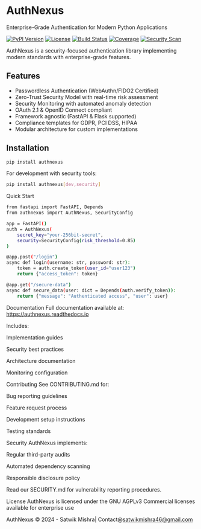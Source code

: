 # AuthNexus

Enterprise-Grade Authentication for Modern Python Applications

[![PyPI Version](https://img.shields.io/pypi/v/authnexus)](https://pypi.org/project/authnexus/)
[![License](https://img.shields.io/badge/License-AGPL--3.0-blue)](https://opensource.org/licenses/AGPL-3.0)
[![Build Status](https://github.com/yourusername/authnexus/actions/workflows/ci.yml/badge.svg)](https://github.com/yourusername/authnexus/actions)
[![Coverage](https://codecov.io/gh/yourusername/authnexus/branch/main/graph/badge.svg)](https://codecov.io/gh/yourusername/authnexus)
[![Security Scan](https://img.shields.io/badge/Security-Trivy%20%7C%20Bandit%20%7C%20Safety-informational)](SECURITY.md)

AuthNexus is a security-focused authentication library implementing modern standards with enterprise-grade features.

## Features

- Passwordless Authentication (WebAuthn/FIDO2 Certified)
- Zero-Trust Security Model with real-time risk assessment
- Security Monitoring with automated anomaly detection
- OAuth 2.1 & OpenID Connect compliant
- Framework agnostic (FastAPI & Flask supported)
- Compliance templates for GDPR, PCI DSS, HIPAA
- Modular architecture for custom implementations

## Installation

```bash
pip install authnexus
```
For development with security tools:
```bash
pip install authnexus[dev,security]
```
Quick Start
```bash
from fastapi import FastAPI, Depends
from authnexus import AuthNexus, SecurityConfig

app = FastAPI()
auth = AuthNexus(
    secret_key="your-256bit-secret",
    security=SecurityConfig(risk_threshold=0.85)
)

@app.post("/login")
async def login(username: str, password: str):
    token = auth.create_token(user_id="user123")
    return {"access_token": token}

@app.get("/secure-data")
async def secure_data(user: dict = Depends(auth.verify_token)):
    return {"message": "Authenticated access", "user": user}
```
Documentation
Full documentation available at:
https://authnexus.readthedocs.io

Includes:

Implementation guides

Security best practices

Architecture documentation

Monitoring configuration

Contributing
See CONTRIBUTING.md for:

Bug reporting guidelines

Feature request process

Development setup instructions

Testing standards

Security
AuthNexus implements:

Regular third-party audits

Automated dependency scanning

Responsible disclosure policy

Read our SECURITY.md for vulnerability reporting procedures.

License
AuthNexus is licensed under the GNU AGPLv3
Commercial licenses available for enterprise use

AuthNexus © 2024 - Satwik Mishra| Contact@satwikmishra46@gmail.com

